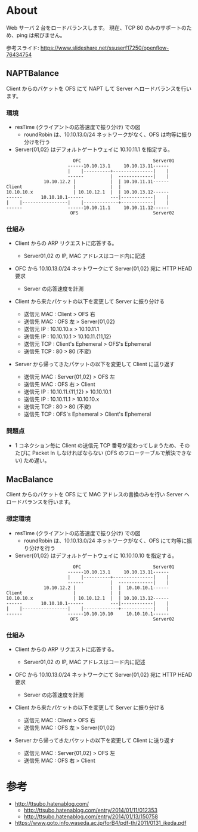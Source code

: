 # About

Web サーバ 2 台をロードバランスします。
現在、TCP 80 のみのサポートのため、ping は飛びません。

参考スライド: https://www.slideshare.net/ssuserf17250/openflow-76434754

## NAPTBalance

Client からのパケットを OFS にて NAPT して Server へロードバランスを行います。

### 環境

- resTime (クライアントの応答速度で振り分け) での図
  - roundRobin は、10.10.13.0/24 ネットワークがなく、OFS は均等に振り分けを行う
- Server{01,02} はデフォルトゲートウェイに 10.10.11.1 を指定する。

```
                         OFC                           Server01        
                       ------10.10.13.1     10.10.13.11------          
                       |    |----------+---------------|    |          
                       ------          |  -------------|    |          
              10.10.12.2 |             |  | 10.10.11.11------          
Client                   |             |  |                            
10.10.10.x               | 10.10.12.1  |  | 10.10.13.12------          
------       10.10.10.1------          ---|------------|    |          
|    |-----------------|    |-------------+------------|    |          
------                 ------10.10.11.1     10.10.11.12------          
                        OFS                            Server02        
```

### 仕組み

- Client からの ARP リクエストに応答する。
  - Server01,02 の IP, MAC アドレスはコード内に記述

- OFC から 10.10.13.0/24 ネットワークにて Server{01,02} 宛に HTTP HEAD 要求
  - Server の応答速度を計測

- Client から来たパケットの以下を変更して Server に振り分ける
  - 送信元 MAC : Client > OFS 右
  - 送信先 MAC : OFS 左 > Server{01,02}
  - 送信元 IP  : 10.10.10.x > 10.10.11.1
  - 送信先 IP  : 10.10.10.1 > 10.10.11.{11,12}
  - 送信元 TCP : Client's Ephemeral > OFS's Ephemeral
  - 送信先 TCP : 80 > 80 (不変)

- Server から帰ってきたパケットの以下を変更して Client に送り返す
  - 送信元 MAC : Server{01,02} > OFS 左
  - 送信先 MAC : OFS 右 > Client
  - 送信元 IP  : 10.10.11.{11,12} > 10.10.10.1
  - 送信先 IP  : 10.10.11.1 > 10.10.10.x
  - 送信元 TCP : 80 > 80 (不変)
  - 送信先 TCP : OFS's Ephemeral > Client's Ephemeral

### 問題点

- 1 コネクション毎に Client の送信元 TCP 番号が変わってしまうため、そのたびに Packet In しなければならない (OFS のフローテーブルで解決できない) ため遅い。

## MacBalance

Client からのパケットを OFS にて MAC アドレスの書換のみを行い Server へロードバランスを行います。

### 想定環境

- resTime (クライアントの応答速度で振り分け) での図
  - roundRobin は、10.10.13.0/24 ネットワークがなく、OFS にて均等に振り分けを行う
- Server{01,02} はデフォルトゲートウェイに 10.10.10.10 を指定する。

```
                         OFC                           Server01        
                       ------10.10.13.1     10.10.13.11------          
                       |    |----------+---------------|    |          
                       ------          |  -------------|    |          
              10.10.12.2 |             |  |  10.10.10.1------          
Client                   |             |  |                            
10.10.10.x               | 10.10.12.1  |  | 10.10.13.12------          
------       10.10.10.1------          ---|------------|    |          
|    |-----------------|    |-------------+------------|    |          
------                 ------10.10.10.10     10.10.10.1------          
                        OFS                            Server02        
```

### 仕組み

- Client からの ARP リクエストに応答する。
  - Server01,02 の IP, MAC アドレスはコード内に記述

- OFC から 10.10.13.0/24 ネットワークにて Server{01,02} 宛に HTTP HEAD 要求
  - Server の応答速度を計測

- Client から来たパケットの以下を変更して Server に振り分ける
  - 送信元 MAC : Client > OFS 右
  - 送信先 MAC : OFS 左 > Server{01,02}

- Server から帰ってきたパケットの以下を変更して Client に送り返す
  - 送信元 MAC : Server{01,02} > OFS 左
  - 送信先 MAC : OFS 右 > Client


# 参考

- http://ttsubo.hatenablog.com/
  - http://ttsubo.hatenablog.com/entry/2014/01/11/012353
  - http://ttsubo.hatenablog.com/entry/2014/01/13/150758
- https://www.goto.info.waseda.ac.jp/forB4/pdf-th/2011/0131_ikeda.pdf
